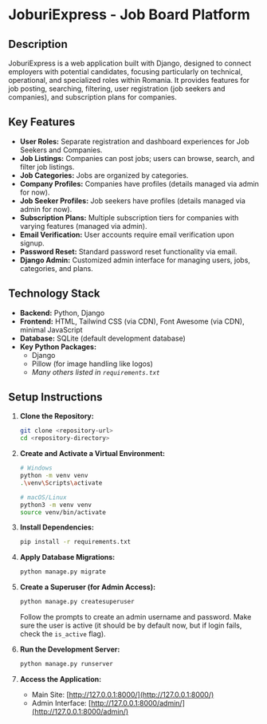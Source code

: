 # JoburiExpress - Job Board Platform

## Description

JoburiExpress is a web application built with Django, designed to connect employers with potential candidates, focusing particularly on technical, operational, and specialized roles within Romania. It provides features for job posting, searching, filtering, user registration (job seekers and companies), and subscription plans for companies.

## Key Features

*   **User Roles:** Separate registration and dashboard experiences for Job Seekers and Companies.
*   **Job Listings:** Companies can post jobs; users can browse, search, and filter job listings.
*   **Job Categories:** Jobs are organized by categories.
*   **Company Profiles:** Companies have profiles (details managed via admin for now).
*   **Job Seeker Profiles:** Job seekers have profiles (details managed via admin for now).
*   **Subscription Plans:** Multiple subscription tiers for companies with varying features (managed via admin).
*   **Email Verification:** User accounts require email verification upon signup.
*   **Password Reset:** Standard password reset functionality via email.
*   **Django Admin:** Customized admin interface for managing users, jobs, categories, and plans.

## Technology Stack

*   **Backend:** Python, Django
*   **Frontend:** HTML, Tailwind CSS (via CDN), Font Awesome (via CDN), minimal JavaScript
*   **Database:** SQLite (default development database)
*   **Key Python Packages:**
    *   Django
    *   Pillow (for image handling like logos)
    *   *Many others listed in `requirements.txt`*

## Setup Instructions

1.  **Clone the Repository:**
    ```bash
    git clone <repository-url>
    cd <repository-directory>
    ```

2.  **Create and Activate a Virtual Environment:**
    ```bash
    # Windows
    python -m venv venv
    .\venv\Scripts\activate

    # macOS/Linux
    python3 -m venv venv
    source venv/bin/activate
    ```

3.  **Install Dependencies:**
    ```bash
    pip install -r requirements.txt
    ```

4.  **Apply Database Migrations:**
    ```bash
    python manage.py migrate
    ```

5.  **Create a Superuser (for Admin Access):**
    ```bash
    python manage.py createsuperuser
    ```
    Follow the prompts to create an admin username and password. Make sure the user is active (it should be by default now, but if login fails, check the `is_active` flag).

6.  **Run the Development Server:**
    ```bash
    python manage.py runserver
    ```

7.  **Access the Application:**
    *   Main Site: [http://127.0.0.1:8000/](http://127.0.0.1:8000/)
    *   Admin Interface: [http://127.0.0.1:8000/admin/](http://127.0.0.1:8000/admin/)
